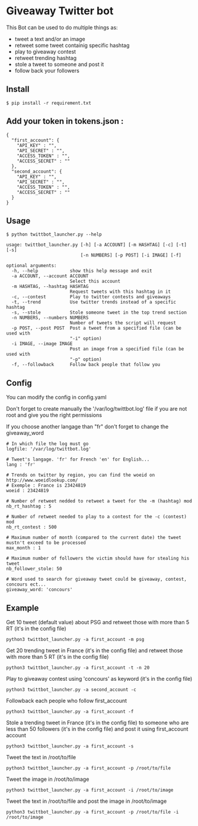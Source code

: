 # Giveaway Twitter bot
This Bot can be used to do multiple things as:
- tweet a text and/or an image
- retweet some tweet containig specific hashtag
- play to giveaway contest
- retweet trending hashtag
- stole a tweet to someone and post it
- follow back your followers

## Install

`$ pip install -r requirement.txt`

## Add your token in tokens.json :

```
{
  "first_account": {
    "API_KEY" : "",
    "API_SECRET" : "",
    "ACCESS_TOKEN" : "",
    "ACCESS_SECRET" : ""
  },
  "second_account": {
    "API_KEY" : "",
    "API_SECRET" : "",
    "ACCESS_TOKEN" : "",
    "ACCESS_SECRET" : ""
  }
}
```
## Usage
```
$ python twittbot_launcher.py --help

usage: twittbot_launcher.py [-h] [-a ACCOUNT] [-m HASHTAG] [-c] [-t] [-s]
                            [-n NUMBERS] [-p POST] [-i IMAGE] [-f]

optional arguments:
  -h, --help            show this help message and exit
  -a ACCOUNT, --account ACCOUNT
                        Select this account
  -m HASHTAG, --hashtag HASHTAG
                        Request tweets with this hashtag in it
  -c, --contest         Play to twitter contests and giveaways
  -t, --trend           Use twitter trends instead of a specific hashtag
  -s, --stole           Stole someone tweet in the top trend section
  -n NUMBERS, --numbers NUMBERS
                        Number of tweets the script will request
  -p POST, --post POST  Post a tweet from a specified file (can be used with
                        "-i" option)
  -i IMAGE, --image IMAGE
                        Post an image from a specified file (can be used with
                        "-p" option)
  -f, --followback      Follow back people that follow you
```

## Config
You can modify the config in config.yaml

Don't forget to create manually the '/var/log/twittbot.log' file if you are not root and give you the right permissions

If you choose another langage than "fr" don't forget to change the giveaway_word
```buildoutcfg
# In which file the log must go
logfile: '/var/log/twittbot.log'

# Tweet's langage. 'fr' for French 'en' for English...
lang : 'fr'

# Trends on twitter by region, you can find the woeid on http://www.woeidlookup.com/
# Exemple : France is 23424819
woeid : 23424819

# Number of retweet nedded to retweet a tweet for the -m (hashtag) mod
nb_rt_hashtag : 5

# Number of retweet needed to play to a contest for the -c (contest) mod
nb_rt_contest : 500

# Maximum number of month (compared to the current date) the tweet mustn't exceed to be processed
max_month : 1

# Maximum number of followers the victim should have for stealing his tweet
nb_follower_stole: 50

# Word used to search for giveaway tweet could be giveaway, contest, concours ect...
giveaway_word: 'concours'
```

## Example

Get 10 tweet (default value) about PSG and retweet those with more than 5 RT (it's in the config file)
```
python3 twittbot_launcher.py -a first_account -m psg
```

Get 20 trending tweet in France (it's in the config file) and retweet those with more than 5 RT (it's in the config file)
```
python3 twittbot_launcher.py -a first_account -t -n 20
```

Play to giveaway contest using 'concours' as keyword (it's in the config file)
```
python3 twittbot_launcher.py -a second_account -c 
```


Followback each people who follow first_account
```
python3 twittbot_launcher.py -a first_account -f
```


Stole a trending tweet in France (it's in the config file) to someone who are less than 50 followers (it's in the config file) and post it using first_account account
```
python3 twittbot_launcher.py -a first_account -s
```


Tweet the text in /root/to/file
```
python3 twittbot_launcher.py -a first_account -p /root/to/file
```

Tweet the image in /root/to/image
```
python3 twittbot_launcher.py -a first_account -i /root/to/image
```


Tweet the text in /root/to/file and post the image in /root/to/image
```
python3 twittbot_launcher.py -a first_account -p /root/to/file -i /root/to/image
```
